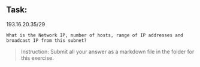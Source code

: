 ## Task:
193.16.20.35/29

`What is the Network IP, number of hosts, range of IP addresses and broadcast IP from this subnet?`
>Instruction:
 Submit all your answer as a markdown file in the folder for this exercise.